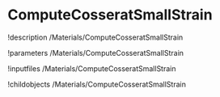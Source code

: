 <!-- MOOSE Documentation Stub: Remove this when content is added. -->

# ComputeCosseratSmallStrain
!description /Materials/ComputeCosseratSmallStrain

!parameters /Materials/ComputeCosseratSmallStrain

!inputfiles /Materials/ComputeCosseratSmallStrain

!childobjects /Materials/ComputeCosseratSmallStrain

